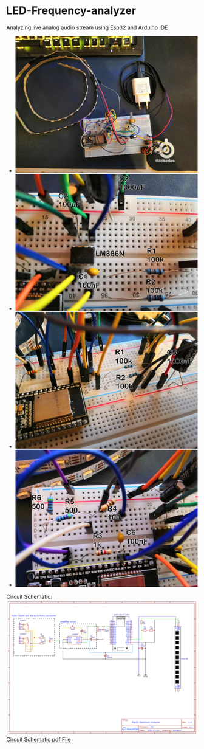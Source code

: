 # LED-Frequency-analyzer
Analyzing live analog audio stream using Esp32 and Arduino IDE


* ![Image 1](https://github.com/d4vidyo/LED-Frequency-analyzer/blob/main/Files/WIP/Pictures/Breadboard/Breadboard%20View%20Top.jpg)
* ![Image 2](https://github.com/d4vidyo/LED-Frequency-analyzer/blob/main/Files/WIP/Pictures/Breadboard/Breadboard%20View%20amp.jpg)
* ![Image 3](https://github.com/d4vidyo/LED-Frequency-analyzer/blob/main/Files/WIP/Pictures/Breadboard/Breadboard%20View%20close.jpg)
* ![Image 4](https://github.com/d4vidyo/LED-Frequency-analyzer/blob/main/Files/WIP/Pictures/Breadboard/Breadboard%20View%20esp.jpg)

Circuit Schematic:
![Circuit Schematic Picture](https://github.com/d4vidyo/LED-Frequency-analyzer/blob/main/Files/WIP/Pictures/Schematic_Esp32%20Spectrum%20Analyzer%20demo1.png "Circuit Schematic")
[Circuit Schematic pdf File](https://github.com/d4vidyo/LED-Frequency-analyzer/blob/main/Files/WIP/Pictures/Schematic_Esp32%20Spectrum%20Analyzer%20demo1.pdf)
